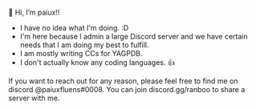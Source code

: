 👋 Hi, I’m paiux!!
- I have no idea what I'm doing. :D 
- I'm here because I admin a large Discord server and we have certain needs that I am doing my best to fulfill.
- I am mostly writing CCs for YAGPDB. 
- I don't actually know any coding languages. :thumbsup: 

If you want to reach out for any reason, please feel free to find me on discord @paiuxfluens#0008. 
You can join discord.gg/ranboo to share a server with me. 

<!---
paiuxfluens/paiuxfluens is a ✨ special ✨ repository because its `README.md` (this file) appears on your GitHub profile.
You can click the Preview link to take a look at your changes.
--->
